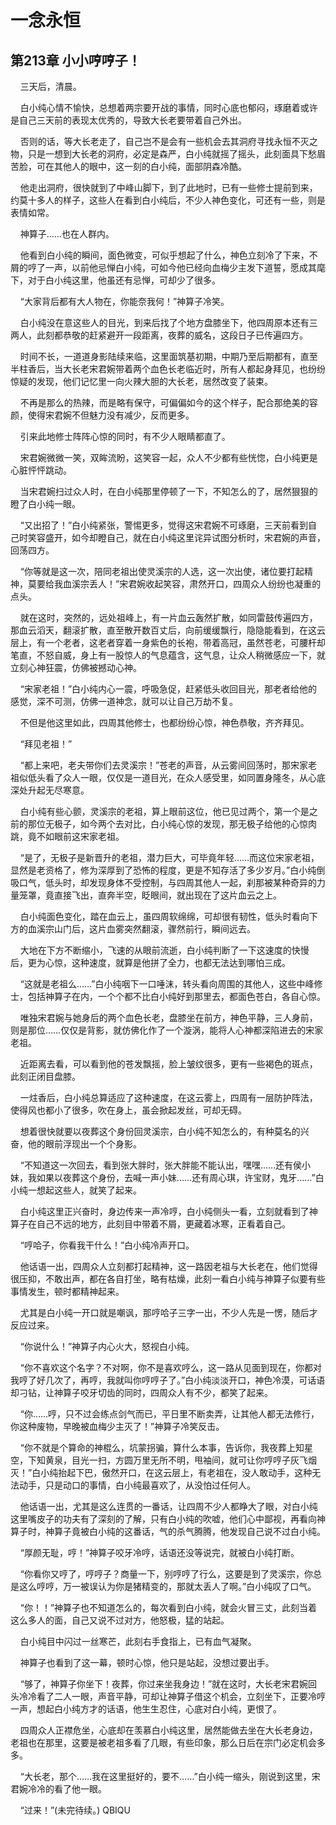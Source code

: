 # 一念永恒 
 ## 第213章 小小哼哼子！
     三天后，清晨。

    白小纯心情不愉快，总想着两宗要开战的事情，同时心底也郁闷，琢磨着或许是自己三天前的表现太优秀的，导致大长老要带着自己外出。

    否则的话，等大长老走了，自己岂不是会有一些机会去其洞府寻找永恒不灭之物，只是一想到大长老的洞府，必定是森严，白小纯就摇了摇头，此刻面具下愁眉苦脸，可在其他人的眼中，这一刻的白小纯，面部阴森冷酷。

    他走出洞府，很快就到了中峰山脚下，到了此地时，已有一些修士提前到来，约莫十多人的样子，这些人在看到白小纯后，不少人神色变化，可还有一些，则是表情如常。

    神算子……也在人群内。

    他看到白小纯的瞬间，面色微变，可似乎想起了什么，神色立刻冷了下来，不屑的哼了一声，以前他忌惮白小纯，可如今他已经向血梅少主发下道誓，愿成其麾下，对于白小纯这里，他虽还有忌惮，可却少了很多。

    “大家背后都有大人物在，你能奈我何！”神算子冷笑。

    白小纯没在意这些人的目光，到来后找了个地方盘膝坐下，他四周原本还有三两人，此刻都恭敬的赶紧避开一段距离，夜葬的威名，这段日子已传遍四方。

    时间不长，一道道身影陆续来临，这里面筑基初期，中期乃至后期都有，直至半柱香后，当大长老宋君婉带着两个血色长老临近时，所有人都起身拜见，也纷纷惊疑的发现，他们记忆里一向火辣大胆的大长老，居然改变了装束。

    不再是那么的热辣，而是略有保守，可偏偏如今的这个样子，配合那绝美的容颜，使得宋君婉不但魅力没有减少，反而更多。

    引来此地修士阵阵心惊的同时，有不少人眼睛都直了。

    宋君婉微微一笑，双眸流盼，这笑容一起，众人不少都有些恍惚，白小纯更是心脏怦怦跳动。

    当宋君婉扫过众人时，在白小纯那里停顿了一下，不知怎么的了，居然狠狠的瞪了白小纯一眼。

    “又出招了！”白小纯紧张，警惕更多，觉得这宋君婉不可琢磨，三天前看到自己时笑容盛开，如今却瞪自己，就在白小纯这里诧异试图分析时，宋君婉的声音，回荡四方。

    “你等就是这一次，陪同老祖出使灵溪宗的人选，这一次出使，诸位要打起精神，莫要给我血溪宗丢人！”宋君婉收起笑容，肃然开口，四周众人纷纷也凝重的点头。

    就在这时，突然的，远处祖峰上，有一片血云轰然扩散，如同雷鼓传遍四方，那血云滔天，翻滚扩散，直至散开数百丈后，向前缓缓飘行，隐隐能看到，在这云层上，有一个老者，这老者穿着一身紫色的长袍，带着高冠，虽然苍老，可腰杆却笔直，不怒自威，身上有一股惊人的气息蕴含，这气息，让众人稍微感应一下，就立刻心神狂震，仿佛被撼动心神。

    “宋家老祖！”白小纯内心一震，呼吸急促，赶紧低头收回目光，那老者给他的感觉，深不可测，仿佛一道神念，就可以让自己万劫不复。

    不但是他这里如此，四周其他修士，也都纷纷心惊，神色恭敬，齐齐拜见。

    “拜见老祖！”

    “都上来吧，老夫带你们去灵溪宗！”苍老的声音，从云雾间回荡时，那宋家老祖似低头看了众人一眼，仅仅是一道目光，在众人感受里，如同置身隆冬，从心底深处升起无尽寒意。

    白小纯有些心颤，灵溪宗的老祖，算上眼前这位，他已见过两个，第一个是之前的那位无极子，如今两个去对比，白小纯心惊的发现，那无极子给他的心惊肉跳，竟不如眼前这宋家老祖。

    “是了，无极子是新晋升的老祖，潜力巨大，可毕竟年轻……而这位宋家老祖，显然是老资格了，修为深厚到了恐怖的程度，更是不知存活了多少岁月。”白小纯倒吸口气，低头时，却发现身体不受控制，与四周其他人一起，刹那被某种奇异的力量笼罩，竟直接飞出，直奔半空，眨眼间，就出现在了这片血云之上。

    白小纯面色变化，踏在血云上，虽四周软绵绵，可却很有韧性，低头时看向下方的血溪宗山门后，这片血雾突然翻滚，骤然前行，瞬间远去。

    大地在下方不断缩小，飞速的从眼前流逝，白小纯判断了一下这速度的快慢后，更为心惊，这种速度，就算是他拼了全力，也都无法达到哪怕三成。

    “这就是老祖么……”白小纯咽下一口唾沫，转头看向周围的其他人，这些中峰修士，包括神算子在内，一个个都不比白小纯好到那里去，都面色苍白，各自心惊。

    唯独宋君婉与她身后的两个血色长老，盘膝坐在前方，神色平静，三人身前，则是那位……仅仅是背影，就仿佛化作了一个漩涡，能将人心神都深陷进去的宋家老祖。

    近距离去看，可以看到他的苍发飘摇，脸上皱纹很多，更有一些褐色的斑点，此刻正闭目盘膝。

    一炷香后，白小纯总算适应了这种速度，在这云雾上，四周有一层防护阵法，使得风也都小了很多，吹在身上，虽会掀起发丝，可却无碍。

    想着很快就要以夜葬这个身份回灵溪宗，白小纯不知怎么的，有种莫名的兴奋，他的眼前浮现出一个个身影。

    “不知道这一次回去，看到张大胖时，张大胖能不能认出，嘿嘿……还有侯小妹，我如果以夜葬这个身份，去喊一声小妹……还有周心琪，许宝财，鬼牙……”白小纯一想起这些人，就笑了起来。

    白小纯这里正兴奋时，身边传来一声冷哼，白小纯侧头一看，立刻就看到了神算子在自己不远的地方，此刻目中带着不屑，更藏着冰寒，正看着自己。

    “哼哈子，你看我干什么！”白小纯冷声开口。

    他话语一出，四周众人立刻都打起精神，这一路因老祖与大长老在，他们觉得很压抑，不敢出声，都在各自打坐，略有枯燥，此刻一看白小纯与神算子似要有些事情发生，顿时都精神起来。

    尤其是白小纯一开口就是嘲讽，那哼哈子三字一出，不少人先是一愣，随后才反应过来。

    “你说什么！”神算子内心火大，怒视白小纯。

    “你不喜欢这个名字？不对啊，你不是喜欢哼么，这一路从见面到现在，你都对我哼了好几次了，再哼，我就叫你哼哼子了。”白小纯淡淡开口，神色冷漠，可话语却刁钻，让神算子咬牙切齿的同时，四周众人有不少，都笑了起来。

    “你……哼，只不过会练点剑气而已，平日里不断卖弄，让其他人都无法修行，你这种废物，早晚被血梅少主灭了！”神算子冷笑反击。

    “你不就是个算命的神棍么，坑蒙拐骗，算什么本事，告诉你，我夜葬上知星空，下知黄泉，目光一扫，方圆万里无所不明，甩袖间，就可让你哼哼子灰飞烟灭！”白小纯抬起下巴，傲然开口，在这云层上，有老祖在，没人敢动手，这种无法动手，只是动口的事情，白小纯最喜欢了，从没怕过任何人。

    他话语一出，尤其是这么连贯的一番话，让四周不少人都睁大了眼，对白小纯这里嘴皮子的功夫有了深刻的了解，只有白小纯的吹嘘，他们心中鄙视，再看向神算子时，神算子竟被白小纯的这番话，气的杀气腾腾，他发现自己说不过白小纯。

    “厚颜无耻，哼！”神算子咬牙冷哼，话语还没等说完，就被白小纯打断。

    “你看你又哼了，哼哼子？商量一下，别哼哼了行么，这要是到了灵溪宗，你总是这么哼哼，万一被误认为你是猪精变的，那就太丢人了啊。”白小纯叹了口气。

    “你！！”神算子也不知道怎么的，每次看到白小纯，就会火冒三丈，此刻当着这么多人的面，自己又说不过对方，他怒极，猛的站起。

    白小纯目中闪过一丝寒芒，此刻右手食指上，已有血气凝聚。

    神算子也看到了这一幕，顿时心惊，他只是站起，没想过要出手。

    “够了，神算子你坐下！夜葬，你过来坐我身边！”就在这时，大长老宋君婉回头冷冷看了二人一眼，声音平静，可却让神算子借这个机会，立刻坐下，正要冷哼一声，想起白小纯方才的话语，他生生忍住，心底对白小纯，更恨了。

    四周众人正襟危坐，心底却在羡慕白小纯这里，居然能做去坐在大长老身边，老祖也在那里，这要是被老祖多看了几眼，有些印象，那么日后在宗门必定机会多多。

    “大长老，那个……我在这里挺好的，要不……”白小纯一缩头，刚说到这里，宋君婉冷冷的看了他一眼。

    “过来！”(未完待续。) 
QBIQU